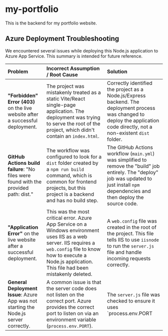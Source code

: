 # my-portfolio

This is the backend for my portfolio website.

## Azure Deployment Troubleshooting

We encountered several issues while deploying this Node.js application to Azure App Service. This summary is intended for future reference.

| Problem | Incorrect Assumption / Root Cause | Solution |
| :--- | :--- | :--- |
| **"Forbidden" Error (403)** on the live website after a successful deployment. | The project was mistakenly treated as a static Vite/React single-page application. The deployment was trying to serve the root of the project, which didn't contain an `index.html`. | Correctly identified the project as a Node.js/Express backend. The deployment process was changed to deploy the application code directly, not a non-existent `dist` folder. |
| **GitHub Actions build failure**: "No files were found with the provided path: dist." | The workflow was configured to look for a `dist` folder created by a `npm run build` command, which is common for frontend projects, but this project is a backend and has no build step. | The GitHub Actions workflow (`main.yml`) was simplified to remove the "build" job entirely. The "deploy" job was updated to just install `npm` dependencies and then deploy the source code. |
| **"Application Error"** on the live website after a successful deployment. | This was the most critical error. Azure App Service on a Windows environment uses IIS as a web server. IIS requires a `web.config` file to know how to execute a Node.js application. This file had been mistakenly deleted. | A `web.config` file was created in the root of the project. This file tells IIS to use `iisnode` to run the `server.js` file and handle incoming requests correctly. |
| **General Deployment Issue**: Azure App was not starting the Node.js server correctly. | A common issue is that the server code does not listen on the correct port. Azure provides the correct port to listen on via an environment variable (`process.env.PORT`). | The `server.js` file was checked to ensure it uses `process.env.PORT || 3000` to listen on the port assigned by Azure, with a fallback for local development. |
